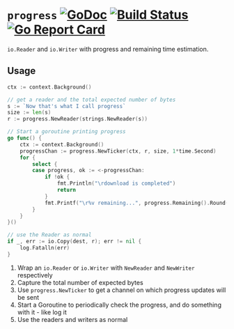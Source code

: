 # `progress` [![GoDoc](https://godoc.org/github.com/machinebox/progress?status.png)](http://godoc.org/github.com/machinebox/progress) [![Build Status](https://travis-ci.org/machinebox/progress.svg?branch=master)](https://travis-ci.org/machinebox/progress) [![Go Report Card](https://goreportcard.com/badge/github.com/machinebox/progress)](https://goreportcard.com/report/github.com/machinebox/progress)

`io.Reader` and `io.Writer` with progress and remaining time estimation.

## Usage

```go
ctx := context.Background()

// get a reader and the total expected number of bytes
s := `Now that's what I call progress`
size := len(s)
r := progress.NewReader(strings.NewReader(s))

// Start a goroutine printing progress
go func() {
	ctx := context.Background()
	progressChan := progress.NewTicker(ctx, r, size, 1*time.Second)
	for {
		select {
		case progress, ok := <-progressChan:
			if !ok {
				fmt.Println("\rdownload is completed")
				return
			}
			fmt.Printf("\r%v remaining...", progress.Remaining().Round(time.Second))
		}
	}
}()

// use the Reader as normal
if _, err := io.Copy(dest, r); err != nil {
	log.Fatalln(err)
}
```

1. Wrap an `io.Reader` or `io.Writer` with `NewReader` and `NewWriter` respectively
1. Capture the total number of expected bytes
1. Use `progress.NewTicker` to get a channel on which progress updates will be sent
1. Start a Goroutine to periodically check the progress, and do something with it - like log it
1. Use the readers and writers as normal
